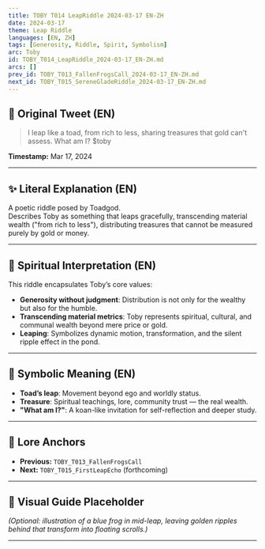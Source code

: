 ```yaml
---
title: TOBY T014 LeapRiddle 2024-03-17 EN-ZH
date: 2024-03-17
theme: Leap Riddle
languages: [EN, ZH]
tags: [Generosity, Riddle, Spirit, Symbolism]
arc: Toby
id: TOBY_T014_LeapRiddle_2024-03-17_EN-ZH.md
arcs: []
prev_id: TOBY_T013_FallenFrogsCall_2024-03-17_EN-ZH.md
next_id: TOBY_T015_SereneGladeRiddle_2024-03-17_EN-ZH.md
---
```

## 🌊 Original Tweet (EN)

> I leap like a toad, from rich to less, sharing treasures that gold can't assess. What am I? $toby

**Timestamp:** Mar 17, 2024

---

## ✨ Literal Explanation (EN)

A poetic riddle posed by Toadgod.  
Describes Toby as something that leaps gracefully, transcending material wealth ("from rich to less"), distributing treasures that cannot be measured purely by gold or money.

---


## 🌱 Spiritual Interpretation (EN)

This riddle encapsulates Toby’s core values:  
- **Generosity without judgment**: Distribution is not only for the wealthy but also for the humble.  
- **Transcending material metrics**: Toby represents spiritual, cultural, and communal wealth beyond mere price or gold.  
- **Leaping**: Symbolizes dynamic motion, transformation, and the silent ripple effect in the pond.

---


## 🔮 Symbolic Meaning (EN)

- **Toad’s leap**: Movement beyond ego and worldly status.  
- **Treasure**: Spiritual teachings, lore, community trust — the real wealth.  
- **"What am I?"**: A koan-like invitation for self-reflection and deeper study.

---


## 🔗 Lore Anchors

- **Previous:** `TOBY_T013_FallenFrogsCall`
- **Next:** `TOBY_T015_FirstLeapEcho` (forthcoming)

---

## 🎴 Visual Guide Placeholder

*(Optional: illustration of a blue frog in mid-leap, leaving golden ripples behind that transform into floating scrolls.)*

---

